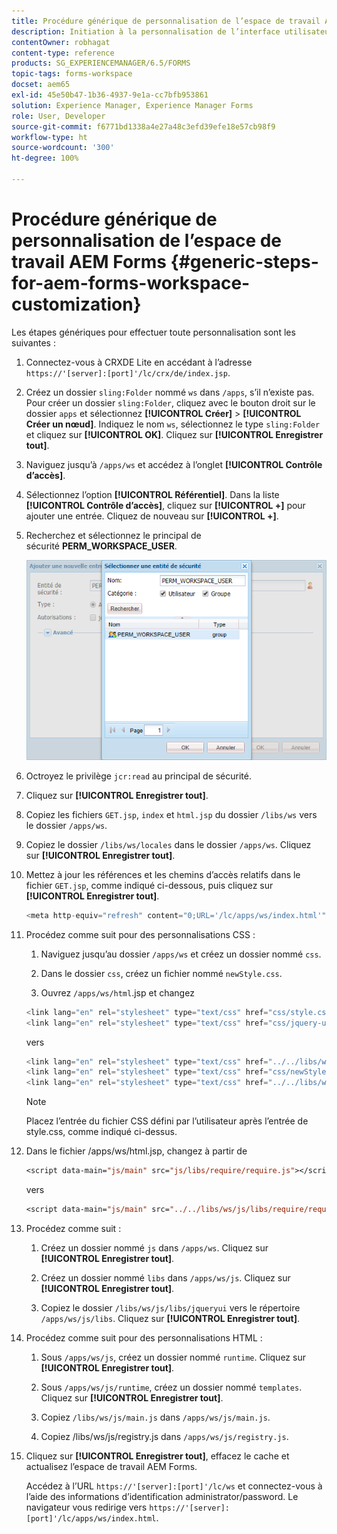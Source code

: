 ```yaml
---
title: Procédure générique de personnalisation de l’espace de travail AEM Forms
description: Initiation à la personnalisation de l’interface utilisateur de l’espace de travail Adobe Experience Manager Forms.
contentOwner: robhagat
content-type: reference
products: SG_EXPERIENCEMANAGER/6.5/FORMS
topic-tags: forms-workspace
docset: aem65
exl-id: 45e50b47-1b36-4937-9e1a-cc7bfb953861
solution: Experience Manager, Experience Manager Forms
role: User, Developer
source-git-commit: f6771bd1338a4e27a48c3efd39efe18e57cb98f9
workflow-type: ht
source-wordcount: '300'
ht-degree: 100%

---
```


# Procédure générique de personnalisation de l’espace de travail AEM Forms {#generic-steps-for-aem-forms-workspace-customization}

Les étapes génériques pour effectuer toute personnalisation sont les suivantes :

1. Connectez-vous à CRXDE Lite en accédant à lʼadresse `https://'[server]:[port]'/lc/crx/de/index.jsp`.
1. Créez un dossier `sling:Folder` nommé `ws` dans `/apps`, s’il n’existe pas. Pour créer un dossier `sling:Folder`, cliquez avec le bouton droit sur le dossier `apps` et sélectionnez **[!UICONTROL Créer]** > **[!UICONTROL Créer un nœud]**. Indiquez le nom `ws`, sélectionnez le type `sling:Folder` et cliquez sur **[!UICONTROL OK]**. Cliquez sur **[!UICONTROL Enregistrer tout]**.
1. Naviguez jusqu’à `/apps/ws` et accédez à l’onglet **[!UICONTROL Contrôle d’accès]**.
1. Sélectionnez l’option **[!UICONTROL Référentiel]**. Dans la liste **[!UICONTROL Contrôle d’accès]**, cliquez sur **[!UICONTROL +]** pour ajouter une entrée. Cliquez de nouveau sur **[!UICONTROL +]**.
1. Recherchez et sélectionnez le principal de sécurité **PERM_WORKSPACE_USER**.

   ![Sélectionnez le principal de sécurité PERM_WORKSPACE_USER dans le cadre des étapes génériques de personnalisation de Workspace HTML](assets/perm_workspace_user.png)

1. Octroyez le privilège `jcr:read` au principal de sécurité.
1. Cliquez sur **[!UICONTROL Enregistrer tout]**.
1. Copiez les fichiers `GET.jsp`, `index` et `html.jsp` du dossier `/libs/ws` vers le dossier `/apps/ws`.
1. Copiez le dossier `/libs/ws/locales` dans le dossier `/apps/ws`. Cliquez sur **[!UICONTROL Enregistrer tout]**.
1. Mettez à jour les références et les chemins d’accès relatifs dans le fichier `GET.jsp`, comme indiqué ci-dessous, puis cliquez sur **[!UICONTROL Enregistrer tout]**.

   ```javascript
   <meta http-equiv="refresh" content="0;URL='/lc/apps/ws/index.html'" />
   ```

1. Procédez comme suit pour des personnalisations CSS :

   1. Naviguez jusqu’au dossier `/apps/ws` et créez un dossier nommé `css`.

   1. Dans le dossier `css`, créez un fichier nommé `newStyle.css`.

   1. Ouvrez `/apps/ws/html`.jsp et changez

   ```javascript
   <link lang="en" rel="stylesheet" type="text/css" href="css/style.css" />
   <link lang="en" rel="stylesheet" type="text/css" href="css/jquery-ui.css"/>
   ```

   vers

   ```javascript
   <link lang="en" rel="stylesheet" type="text/css" href="../../libs/ws/css/style.css" />
   <link lang="en" rel="stylesheet" type="text/css" href="css/newStyle.css" />
   <link lang="en" rel="stylesheet" type="text/css" href="../../libs/ws/css/jquery-ui.css"/>
   ```

   >[!NOTE]
   >
   >Placez l’entrée du fichier CSS défini par l’utilisateur après l’entrée de style.css, comme indiqué ci-dessus.

1. Dans le fichier /apps/ws/html.jsp, changez à partir de

   ```jsp
   <script data-main="js/main" src="js/libs/require/require.js"></script>
   ```

   vers

   ```jsp
   <script data-main="js/main" src="../../libs/ws/js/libs/require/require.js"></script>
   ```

1. Procédez comme suit :

   1. Créez un dossier nommé `js` dans `/apps/ws`. Cliquez sur **[!UICONTROL Enregistrer tout]**.

   1. Créez un dossier nommé `libs` dans `/apps/ws/js`. Cliquez sur **[!UICONTROL Enregistrer tout]**.

   1. Copiez le dossier `/libs/ws/js/libs/jqueryui` vers le répertoire `/apps/ws/js/libs`. Cliquez sur **[!UICONTROL Enregistrer tout]**.

1. Procédez comme suit pour des personnalisations HTML :

   1. Sous `/apps/ws/js`, créez un dossier nommé `runtime`. Cliquez sur **[!UICONTROL Enregistrer tout]**.

   1. Sous `/apps/ws/js/runtime`, créez un dossier nommé `templates`. Cliquez sur **[!UICONTROL Enregistrer tout]**.

   1. Copiez `/libs/ws/js/main.js` dans `/apps/ws/js/main.js`.

   1. Copiez /libs/ws/js/registry.js dans `/apps/ws/js/registry.js`.

1. Cliquez sur **[!UICONTROL Enregistrer tout]**, effacez le cache et actualisez l’espace de travail AEM Forms.

   Accédez à l’URL `https://'[server]:[port]'/lc/ws` et connectez-vous à l’aide des informations d’identification administrator/password. Le navigateur vous redirige vers `https://'[server]:[port]'/lc/apps/ws/index.html`.
